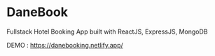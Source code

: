# DaneBook
Fullstack Hotel Booking App built with ReactJS, ExpressJS, MongoDB

DEMO : https://danebooking.netlify.app/

